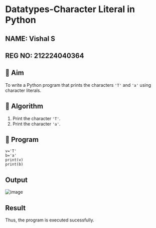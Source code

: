 # Datatypes-Character Literal in Python
## NAME: Vishal S
## REG NO: 212224040364
## 🎯 Aim
To write a Python program that prints the characters `'T'` and `'a'` using character literals.

## 🧠 Algorithm
1. Print the character `'T'`.
2. Print the character `'a'`.

## 🧾 Program
```
v='T'
b='a'
print(v)
print(b)
```
## Output
![image](https://github.com/user-attachments/assets/37b86cb1-a35b-4b50-b42c-40f03133d733)

## Result
Thus, the program is executed sucessfully.
